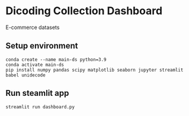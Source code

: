 # Dicoding Collection Dashboard
E-commerce datasets

## Setup environment
```
conda create --name main-ds python=3.9
conda activate main-ds
pip install numpy pandas scipy matplotlib seaborn jupyter streamlit babel unidecode
```

## Run steamlit app
```
streamlit run dashboard.py
```
